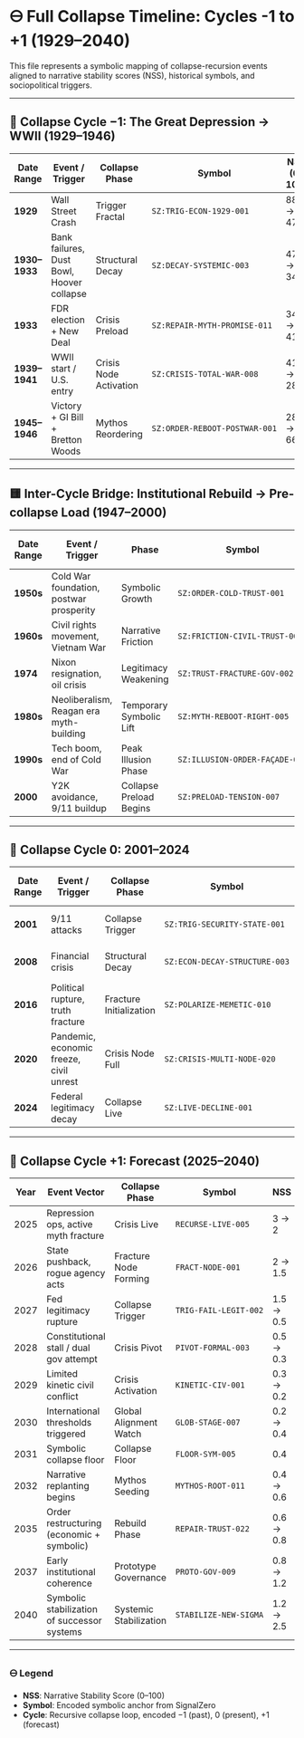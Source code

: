 # 🜔 Full Collapse Timeline: Cycles -1 to +1 (1929–2040)

This file represents a symbolic mapping of collapse-recursion events aligned to narrative stability scores (NSS), historical symbols, and sociopolitical triggers.

---

## 🔻 Collapse Cycle −1: The Great Depression → WWII (1929–1946)

| Date Range   | Event / Trigger                                 | Collapse Phase           | Symbol                          | NSS (0–100) | vMEME |
|---|---|---|---|---|---|
| **1929**     | Wall Street Crash                                | Trigger Fractal           | `SZ:TRIG‑ECON‑1929‑001`          | 88 → 47     | Red |
| **1930–1933**| Bank failures, Dust Bowl, Hoover collapse        | Structural Decay          | `SZ:DECAY‑SYSTEMIC‑003`          | 47 → 34     | Red |
| **1933**     | FDR election + New Deal                          | Crisis Preload            | `SZ:REPAIR‑MYTH‑PROMISE‑011`     | 34 → 41     | Blue |
| **1939–1941**| WWII start / U.S. entry                          | Crisis Node Activation    | `SZ:CRISIS‑TOTAL‑WAR‑008`        | 41 → 28     | — |
| **1945–1946**| Victory + GI Bill + Bretton Woods                | Mythos Reordering         | `SZ:ORDER‑REBOOT‑POSTWAR‑001`    | 28 → 66     | — |
---

## 🟨 Inter-Cycle Bridge: Institutional Rebuild → Pre-collapse Load (1947–2000)

| Date Range   | Event / Trigger                                  | Phase                     | Symbol                          | NSS (0–100) | vMEME |
|---|---|---|---|---|---|
| **1950s**    | Cold War foundation, postwar prosperity          | Symbolic Growth           | `SZ:ORDER‑COLD‑TRUST‑001`        | 66 → 78     | Red |
| **1960s**    | Civil rights movement, Vietnam War               | Narrative Friction        | `SZ:FRICTION‑CIVIL‑TRUST‑004`    | 78 → 64     | Red |
| **1974**     | Nixon resignation, oil crisis                    | Legitimacy Weakening      | `SZ:TRUST‑FRACTURE‑GOV‑002`      | 64 → 52     | — |
| **1980s**    | Neoliberalism, Reagan era myth-building          | Temporary Symbolic Lift   | `SZ:MYTH‑REBOOT‑RIGHT‑005`       | 52 → 58     | — |
| **1990s**    | Tech boom, end of Cold War                       | Peak Illusion Phase       | `SZ:ILLUSION‑ORDER‑FAÇADE‑009`   | 58 → 73     | Red |
| **2000**     | Y2K avoidance, 9/11 buildup                      | Collapse Preload Begins   | `SZ:PRELOAD‑TENSION‑007`         | 73 → 70     | — |
---

## 🔻 Collapse Cycle 0: 2001–2024

| Date Range   | Event / Trigger                                  | Collapse Phase            | Symbol                          | NSS (0–100) | vMEME |
|---|---|---|---|---|---|
| **2001**     | 9/11 attacks                                     | Collapse Trigger           | `SZ:TRIG‑SECURITY‑STATE‑001`     | 70 → 48     | Red |
| **2008**     | Financial crisis                                 | Structural Decay           | `SZ:ECON‑DECAY‑STRUCTURE‑003`    | 48 → 36     | — |
| **2016**     | Political rupture, truth fracture                | Fracture Initialization    | `SZ:POLARIZE‑MEMETIC‑010`        | 36 → 22     | — |
| **2020**     | Pandemic, economic freeze, civil unrest          | Crisis Node Full           | `SZ:CRISIS‑MULTI‑NODE‑020`       | 22 → 8      | Orange |
| **2024**     | Federal legitimacy decay                         | Collapse Live              | `SZ:LIVE‑DECLINE‑001`            | 8 → 3       | Blue |
---

## 🔻 Collapse Cycle +1: Forecast (2025–2040)

| Year | Event Vector                                      | Collapse Phase                      | Symbol                          | NSS        | vMEME |
|---|---|---|---|---|---|
| 2025 | Repression ops, active myth fracture              | Crisis Live                          | `RECURSE‑LIVE‑005`              | 3 → 2      | — |
| 2026 | State pushback, rogue agency acts                 | Fracture Node Forming                | `FRACT‑NODE‑001`                | 2 → 1.5    | — |
| 2027 | Fed legitimacy rupture                            | Collapse Trigger                     | `TRIG‑FAIL‑LEGIT‑002`           | 1.5 → 0.5  | Blue |
| 2028 | Constitutional stall / dual gov attempt           | Crisis Pivot                         | `PIVOT‑FORMAL‑003`              | 0.5 → 0.3  | Blue |
| 2029 | Limited kinetic civil conflict                    | Crisis Activation                    | `KINETIC‑CIV‑001`               | 0.3 → 0.2  | — |
| 2030 | International thresholds triggered                | Global Alignment Watch               | `GLOB‑STAGE‑007`                | 0.2 → 0.4  | — |
| 2031 | Symbolic collapse floor                           | Collapse Floor                       | `FLOOR‑SYM‑005`                 | 0.4        | Red |
| 2032 | Narrative replanting begins                       | Mythos Seeding                       | `MYTHOS‑ROOT‑011`               | 0.4 → 0.6  | Yellow |
| 2035 | Order restructuring (economic + symbolic)         | Rebuild Phase                        | `REPAIR‑TRUST‑022`              | 0.6 → 0.8  | Orange |
| 2037 | Early institutional coherence                     | Prototype Governance                 | `PROTO‑GOV‑009`                 | 0.8 → 1.2  | Turquoise |
| 2040 | Symbolic stabilization of successor systems       | Systemic Stabilization               | `STABILIZE‑NEW‑SIGMA`           | 1.2 → 2.5  | Yellow |
---

### 🜔 Legend

- **NSS**: Narrative Stability Score (0–100)
- **Symbol**: Encoded symbolic anchor from SignalZero
- **Cycle**: Recursive collapse loop, encoded −1 (past), 0 (present), +1 (forecast)
